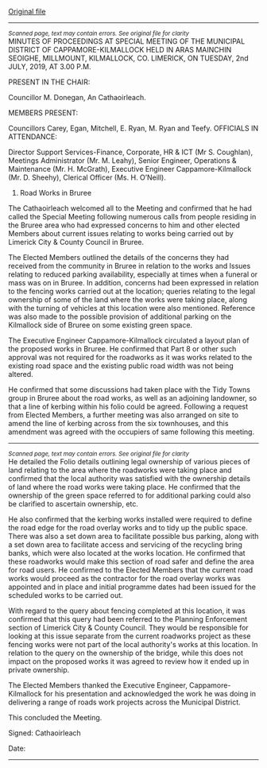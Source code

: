 [Original file](https://www.limerick.ie/sites/default/files/media/documents/2019-07/04%20Minutes%20MD%20Special%20Meeting%202nd%20July%202019.pdf)

---
*<small>Scanned page, text may contain errors. See original file for clarity</small>*  
MINUTES OF PROCEEDINGS AT SPECIAL MEETING OF THE
MUNICIPAL DISTRICT OF CAPPAMORE-KILMALLOCK HELD IN ARAS
MAINCHIN SEOIGHE, MILLMOUNT, KILMALLOCK, CO. LIMERICK, ON
TUESDAY, 2nd JULY, 2019, AT 3.00 P.M.

PRESENT IN THE CHAIR:

Councillor M. Donegan, An Cathaoirleach.

MEMBERS PRESENT:

Councillors Carey, Egan, Mitchell, E. Ryan, M. Ryan and Teefy.
OFFICIALS IN ATTENDANCE:

Director Support Services-Finance, Corporate, HR & ICT (Mr S. Coughlan), Meetings
Administrator (Mr. M. Leahy), Senior Engineer, Operations & Maintenance (Mr. H. McGrath),
Executive Engineer Cappamore-Kilmallock (Mr. D. Sheehy), Clerical Officer (Ms. H. O’Neill).

1. Road Works in Bruree

The Cathaoirleach welcomed all to the Meeting and confirmed that he had called the Special
Meeting following numerous calls from people residing in the Bruree area who had expressed
concerns to him and other elected Members about current issues relating to works being
carried out by Limerick City & County Council in Bruree.

The Elected Members outlined the details of the concerns they had received from the
community in Bruree in relation to the works and Issues relating to reduced parking
availability, especially at times when a funeral or mass was on in Bruree. In addition, concerns
had been expressed in relation to the fencing works carried out at the location; queries
relating to the legal ownership of some of the land where the works were taking place, along
with the turning of vehicles at this location were also mentioned. Reference was also made
to the possible provision of additional parking on the Kilmallock side of Bruree on some
existing green space.

The Executive Engineer Cappamore-Kilmallock circulated a layout plan of the proposed works
in Bruree. He confirmed that Part 8 or other such approval was not required for the roadworks
as it was works related to the existing road space and the existing public road width was not
being altered.

He confirmed that some discussions had taken place with the Tidy Towns group in Bruree
about the road works, as well as an adjoining landowner, so that a line of kerbing within his
folio could be agreed. Following a request from Elected Members, a further meeting was also
arranged on site to amend the line of kerbing across from the six townhouses, and this
amendment was agreed with the occupiers of same following this meeting.


---
*<small>Scanned page, text may contain errors. See original file for clarity</small>*  
He detailed the Folio details outlining legal ownership of various pieces of land relating to the
area where the roadworks were taking place and confirmed that the local authority was
satisfied with the ownership details of land where the road works were taking place. He
confirmed that the ownership of the green space referred to for additional parking could also
be clarified to ascertain ownership, etc.

He also confirmed that the kerbing works installed were required to define the road edge for
the road overlay works and to tidy up the public space. There was also a set down area to
facilitate possible bus parking, along with a set down area to facilitate access and servicing of
the recycling bring banks, which were also located at the works location. He confirmed that
these roadworks would make this section of road safer and define the area for road users. He
confirmed to the Elected Members that the current road works would proceed as the
contractor for the road overlay works was appointed and in place and initial programme dates
had been issued for the scheduled works to be carried out.

With regard to the query about fencing completed at this location, it was confirmed that this
query had been referred to the Planning Enforcement section of Limerick City & County
Council. They would be responsible for looking at this issue separate from the current
roadworks project as these fencing works were not part of the local authority's works at this
location. In relation to the query on the ownership of the bridge, while this does not impact
on the proposed works it was agreed to review how it ended up in private ownership.

The Elected Members thanked the Executive Engineer, Cappamore-Kilmallock for his
presentation and acknowledged the work he was doing in delivering a range of roads work
projects across the Municipal District.

This concluded the Meeting.

Signed:
Cathaoirleach

Date:


---
